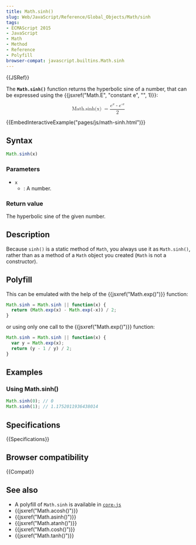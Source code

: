 ```yaml
---
title: Math.sinh()
slug: Web/JavaScript/Reference/Global_Objects/Math/sinh
tags:
- ECMAScript 2015
- JavaScript
- Math
- Method
- Reference
- Polyfill
browser-compat: javascript.builtins.Math.sinh
---
```

{{JSRef}}

The **`Math.sinh()`** function returns the hyperbolic sine of a number, that can
be expressed using the {{jsxref("Math.E", "constant e", "", 1)}}:

<math display="block"><semantics><mrow><mstyle mathvariant="monospace"><mo lspace="0em" rspace="thinmathspace">Math.sinh(x)</mo>
</mstyle><mo>=</mo> <mfrac><mrow><msup><mi>e</mi> <mi>x</mi> </msup><mo>-</mo>
<msup><mi>e</mi> <mrow><mo>-</mo> <mi>x</mi> </mrow></msup></mrow><mn>2</mn>
</mfrac></mrow><annotation encoding="TeX">\mathtt{\operatorname{Math.sinh(x)}} =
\frac{e^x - e^{-x}}{2}</annotation></semantics></math>

{{EmbedInteractiveExample("pages/js/math-sinh.html")}}

## Syntax

```js
Math.sinh(x)
```

### Parameters

- `x`
  - : A number.

### Return value

The hyperbolic sine of the given number.

## Description

Because `sinh()` is a static method of `Math`, you always use it as
`Math.sinh()`, rather than as a method of a `Math` object you created (`Math` is
not a constructor).

## Polyfill

This can be emulated with the help of the {{jsxref("Math.exp()")}}
function:

```js
Math.sinh = Math.sinh || function(x) {
  return (Math.exp(x) - Math.exp(-x)) / 2;
}
```

or using only one call to the {{jsxref("Math.exp()")}} function:

```js
Math.sinh = Math.sinh || function(x) {
  var y = Math.exp(x);
  return (y - 1 / y) / 2;
}
```

## Examples

### Using Math.sinh()

```js
Math.sinh(0); // 0
Math.sinh(1); // 1.1752011936438014
```

## Specifications

{{Specifications}}

## Browser compatibility

{{Compat}}

## See also

- A polyfill of `Math.sinh` is available in
  [`core-js`](https://github.com/zloirock/core-js#ecmascript-math)
- {{jsxref("Math.acosh()")}}
- {{jsxref("Math.asinh()")}}
- {{jsxref("Math.atanh()")}}
- {{jsxref("Math.cosh()")}}
- {{jsxref("Math.tanh()")}}
